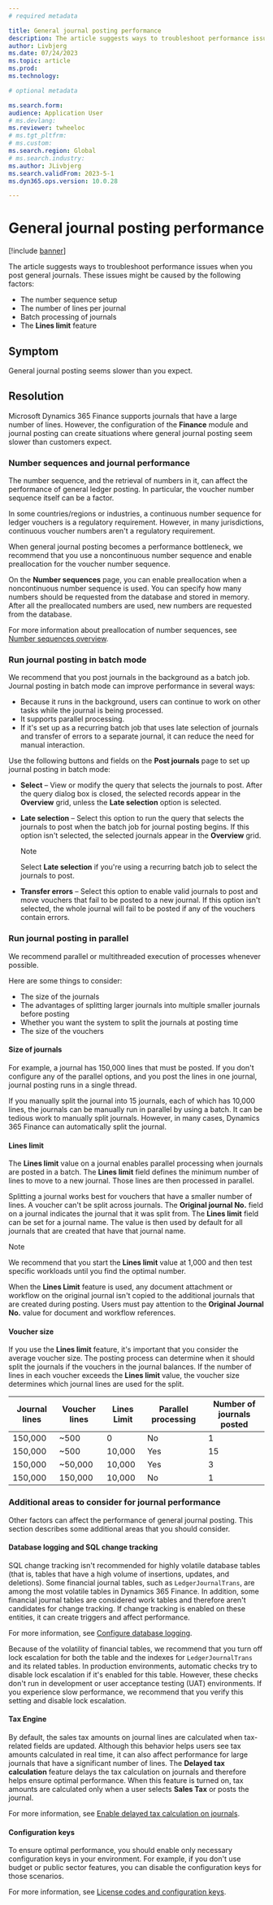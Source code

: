 ```yaml
---
# required metadata

title: General journal posting performance 
description: The article suggests ways to troubleshoot performance issues when you post general journals. For example, you can adjust the number sequence setup and limit journal lines.
author: Livbjerg
ms.date: 07/24/2023
ms.topic: article
ms.prod: 
ms.technology: 

# optional metadata

ms.search.form: 
audience: Application User
# ms.devlang: 
ms.reviewer: twheeloc
# ms.tgt_pltfrm: 
# ms.custom: 
ms.search.region: Global 
# ms.search.industry: 
ms.author: JLivbjerg
ms.search.validFrom: 2023-5-1
ms.dyn365.ops.version: 10.0.28

---
```


# General journal posting performance

[!include [banner](../includes/banner.md)]

The article suggests ways to troubleshoot performance issues when you post general journals. These issues might be caused by the following factors:

- The number sequence setup
- The number of lines per journal
- Batch processing of journals
- The **Lines limit** feature

## Symptom

General journal posting seems slower than you expect.

## Resolution

Microsoft Dynamics 365 Finance supports journals that have a large number of lines. However, the configuration of the **Finance** module and journal posting can create situations where general journal posting seem slower than customers expect.

### Number sequences and journal performance

The number sequence, and the retrieval of numbers in it, can affect the performance of general ledger posting. In particular, the voucher number sequence itself can be a factor.

In some countries/regions or industries, a continuous number sequence for ledger vouchers is a regulatory requirement. However, in many jurisdictions, continuous voucher numbers aren't a regulatory requirement.

When general journal posting becomes a performance bottleneck, we recommend that you use a noncontinuous number sequence and enable preallocation for the voucher number sequence.

On the **Number sequences** page, you can enable preallocation when a noncontinuous number sequence is used. You can specify how many numbers should be requested from the database and stored in memory. After all the preallocated numbers are used, new numbers are requested from the database.

For more information about preallocation of number sequences, see [Number sequences overview](../../fin-ops-core/fin-ops/organization-administration/number-sequence-overview.md?context=/dynamics365/context/finance).

### Run journal posting in batch mode

We recommend that you post journals in the background as a batch job. Journal posting in batch mode can improve performance in several ways:

- Because it runs in the background, users can continue to work on other tasks while the journal is being processed.
- It supports parallel processing.
- If it's set up as a recurring batch job that uses late selection of journals and transfer of errors to a separate journal, it can reduce the need for manual interaction.

Use the following buttons and fields on the **Post journals** page to set up journal posting in batch mode:

- **Select** – View or modify the query that selects the journals to post. After the query dialog box is closed, the selected records appear in the **Overview** grid, unless the **Late selection** option is selected.
- **Late selection** – Select this option to run the query that selects the journals to post when the batch job for journal posting begins. If this option isn't selected, the selected journals appear in the **Overview** grid.

    > [!NOTE]
    > Select **Late selection** if you're using a recurring batch job to select the journals to post.

- **Transfer errors** – Select this option to enable valid journals to post and move vouchers that fail to be posted to a new journal. If this option isn't selected, the whole journal will fail to be posted if any of the vouchers contain errors.

### Run journal posting in parallel

We recommend parallel or multithreaded execution of processes whenever possible.

Here are some things to consider:

- The size of the journals
- The advantages of splitting larger journals into multiple smaller journals before posting
- Whether you want the system to split the journals at posting time
- The size of the vouchers

#### Size of journals

For example, a journal has 150,000 lines that must be posted. If you don't configure any of the parallel options, and you post the lines in one journal, journal posting runs in a single thread.

If you manually split the journal into 15 journals, each of which has 10,000 lines, the journals can be manually run in parallel by using a batch. It can be tedious work to manually split journals. However, in many cases, Dynamics 365 Finance can automatically split the journal.

#### Lines limit

The **Lines limit** value on a journal enables parallel processing when journals are posted in a batch. The **Lines limit** field defines the minimum number of lines to move to a new journal. Those lines are then processed in parallel.

Splitting a journal works best for vouchers that have a smaller number of lines. A voucher can't be split across journals. The **Original journal No.** field on a journal indicates the journal that it was split from. The **Lines limit** field can be set for a journal name. The value is then used by default for all journals that are created that have that journal name.

> [!NOTE]
> We recommend that you start the **Lines limit** value at 1,000 and then test specific workloads until you find the optimal number.
>
> When the **Lines Limit** feature is used, any document attachment or workflow on the original journal isn't copied to the additional journals that are created during posting. Users must pay attention to the **Original Journal No.** value for document and workflow references.

#### Voucher size

If you use the **Lines limit** feature, it's important that you consider the average voucher size. The posting process can determine when it should split the journals if the vouchers in the journal balances. If the number of lines in each voucher exceeds the **Lines limit** value, the voucher size determines which journal lines are used for the split.

| Journal lines | Voucher lines | Lines Limit | Parallel processing | Number of journals posted |
|---------------|---------------|-------------|---------------------|---------------------------|
| 150,000       | ~500          | 0           | No                  | 1                         |
| 150,000       | ~500          | 10,000      | Yes                 | 15                        |
| 150,000       | ~50,000       | 10,000      | Yes                 | 3                         |
| 150,000       | 150,000       | 10,000      | No                  | 1                         |

### Additional areas to consider for journal performance

Other factors can affect the performance of general journal posting. This section describes some additional areas that you should consider.

#### Database logging and SQL change tracking

SQL change tracking isn't recommended for highly volatile database tables (that is, tables that have a high volume of insertions, updates, and deletions). Some financial journal tables, such as `LedgerJournalTrans`, are among the most volatile tables in Dynamics 365 Finance. In addition, some financial journal tables are considered work tables and therefore aren't candidates for change tracking. If change tracking is enabled on these entities, it can create triggers and affect performance.

For more information, see [Configure database logging](../../fin-ops-core/dev-itpro/sysadmin/configure-manage-database-log.md).

Because of the volatility of financial tables, we recommend that you turn off lock escalation for both the table and the indexes for `LedgerJournalTrans` and its related tables. In production environments, automatic checks try to disable lock escalation if it's enabled for this table. However, these checks don't run in development or user acceptance testing (UAT) environments. If you experience slow performance, we recommend that you verify this setting and disable lock escalation.

#### Tax Engine

By default, the sales tax amounts on journal lines are calculated when tax-related fields are updated. Although this behavior helps users see tax amounts calculated in real time, it can also affect performance for large journals that have a significant number of lines. The **Delayed tax calculation** feature delays the tax calculation on journals and therefore helps ensure optimal performance. When this feature is turned on, tax amounts are calculated only when a user selects **Sales Tax** or posts the journal.

For more information, see [Enable delayed tax calculation on journals](../../finance/general-ledger/enable-delayed-tax-calculation.md).

#### Configuration keys

To ensure optimal performance, you should enable only necessary configuration keys in your environment. For example, if you don't use budget or public sector features, you can disable the configuration keys for those scenarios.

For more information, see [License codes and configuration keys](../../fin-ops-core/dev-itpro/sysadmin/license-codes-configuration-keys-report.md).
